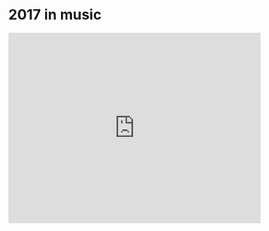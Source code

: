 # 2017 in music
<iframe src="https://open.spotify.com/embed/playlist/75WLtv7GaW2zlvYfyCy1lV?theme=0" width="100%" height="380" frameBorder="0" allowtransparency="true" allow="encrypted-media"></iframe>
